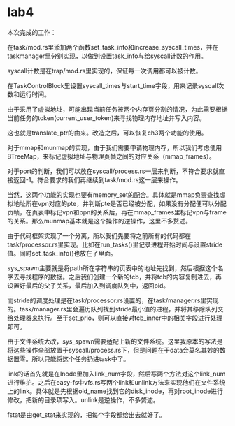# lab4

本次完成的工作：

在task/mod.rs里添加两个函数set_task_info和increase_syscall_times，并在taskmanager里分别实现，以做到设置task_info与给syscall计数的作用。

syscall计数是在trap/mod.rs里实现的，保证每一次调用都可以被计数。

在TaskControlBlock里设置syscall_times与start_time字段，用来记录syscall次数和运行时间。

由于采用了虚拟地址，可能出现当前任务被两个内存页分割的情况，为此需要根据当前任务的token(current_user_token)来寻找物理内存地址并写入内容。

这也就是translate_ptr的由来。改造之后，可以恢复ch3两个功能的使用。



对于mmap和munmap的实现，由于我们需要申请物理内存，所以我们考虑使用BTreeMap，来标记虚拟地址与物理页帧之间的对应关系（mmap_frames）。

对于port的判断，我们可以放在syscall/process.rs一层来判断，不符合要求就直接返回-1。符合要求的我们再继续到task/mod.rs这一层来操作。

当然，这两个功能的实现也要有memory_set的配合。具体就是mmap负责查找虚拟地址所在vpn对应的pte，并判断pte是否已经被分配，如果没有分配便可以分配页帧，在页表中标记vpn和ppn的关系后，再在mmap_frames里标记vpn与frame的关系。那么munmap基本就是这个操作的逆操作，这里不多赘述。



由于代码框架实现了一个分离，所以我们先要将之前所有的代码都在task/processor.rs里实现。比如在run_tasks()里记录进程开始时间与设置stride值。同时set_task_info()也放在了里面。

sys_spawn主要就是将path所在字符串的页表中的地址先找到，然后根据这个名字去寻找程序的数据。之后我们创建一个新的tcb，并将tcb的内容复制进去，再设置好最后的父子关系，最后加入到调度队列中，返回pid。

而stride的调度处理是在task/processor.rs设置的，在task/manager.rs里实现的。task/manager.rs里会遍历队列找到stride最小值的进程，并将其移除队列交给处理器来执行。至于set_prio，则可以直接对tcb_inner中的相关字段进行处理即可。



由于文件系统大改，sys_spawn需要适配上新的文件系统。这里我原本的写法是将这些操作全部放置于syscall/process.rs下，但是问题在于data会莫名其妙的数据置零。所以只能将这个任务扔进task中了。

link的话首先就是在Inode里加入link_num字段，然后写两个方法对这个link_num进行维护。之后在easy-fs中vfs.rs写两个link和unlink方法来实现他们在文件系统上的link。具体就是先根据old_name找到它的disk_inode，再对root_inode进行修改，把新的目录项写入。unlink是逆操作，不多赘述。

fstat是由get_stat来实现的，把每个字段都给出去就好了。